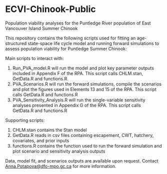 # ECVI-Chinook-Public
Population viability analyses for the Puntledge River population of East Vancouver Island Summer Chinook

This repository contains the following scripts used for fitting an age-structured state-space life cycle model and running forward simulations to assess population viability for Puntledge Summer Chinook: 
 
 
Main scripts to interact with:
1. Run_PVA_model.R will run the model and plot key parameter outputs included in Appendix F of the RPA. This script calls CHLM.stan, GetData.R and functions.R.
2. PVA_Scenarios.R will run the forward simulations, compile the scenarios and plot the figures used in Elements 13 and 15 of the RPA. This script calls GetData.R and functions.R
3. PVA_Sensitivity_Analysis.R will run the single-variable sensitivity analyses presented in Appendix G of the RPA. This script calls GetData.R and functions.R


Supporting scripts: 
1. CHLM.stan contains the Stan model 
2. GetData.R reads in csv files containing escapement, CWT, hatchery, covariates, and prior inputs  
3. functions.R contains the function used to run the forward simulation and plot scenario and sensitivity analysis outputs 


Data, model fit, and scenarios outputs are available upon request. Contact Anna.Potapova@dfo-mpo.gc.ca for more information. 

